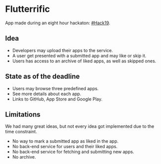 # Flutterrific

App made during an eight hour hackaton: [#Hack19](https://flutterhackathon.com/).

## Idea
 - Developers may upload their apps to the service.
 - A user get presented with a submitted app and may like or skip it.
 - Users has access to an archive of liked apps, as well as skipped ones.

## State as of the deadline
 - Users may browse three predefined apps.
 - See more details about each app.
 - Links to GitHub, App Store and Google Play.

## Limitations
We had many great ideas, but not every idea got implemented due to the time constraint.

 - No way to mark a submitted app as liked in the app.
 - No back-end service for users and their liked apps.
 - No back-end service for fetching and submitting new apps.
 - No archive.

